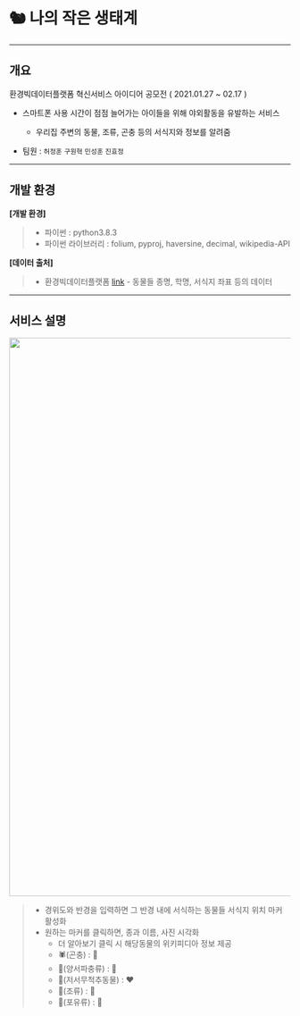 # 🐿 나의 작은 생태계

---

## 개요

환경빅데이터플랫폼 혁신서비스 아이디어 공모전 ( 2021.01.27 ~ 02.17 ) 

- 스마트폰 사용 시간이 점점 늘어가는 아이들을 위해 야외활동을 유발하는 서비스

  - 우리집 주변의 동물, 조류, 곤충 등의 서식지와 정보를 알려줌

-  팀원 : `허정훈` `구원혁` `민성훈` `진효정`

---
## 개발 환경
**[개발 환경]**
> * 파이썬 : python3.8.3
> * 파이썬 라이브러리 : folium, pyproj, haversine, decimal, wikipedia-API

**[데이터 출처]**
> * 환경빅데이터플랫폼 [link](https://www.bigdata-environment.kr/user/data_market/list.do) - 동물들 종명, 학명, 서식지 좌표 등의 데이터 

---

## 서비스 설명

<img src = "https://user-images.githubusercontent.com/51190752/107868979-a7a62780-6ecc-11eb-9bc0-f22bba459586.jpg" width = 1000 height = auto/>

> - 경위도와 반경을 입력하면 그 반경 내에 서식하는 동물들 서식지 위치 마커 활성화
> - 원하는 마커를 클릭하면, 종과 이름, 사진 시각화 
>   - 더 알아보기 클릭 시 해당동물의 위키피디아 정보 제공
>   - 🕷(곤충) : 💛
>   - 🐍(양서파충류) : 💙 
>   - 🐛(저서무척추동물) : ❤️
>   - 🦅(조류) : 💜
>   - 🦝(포유류) : 💚


